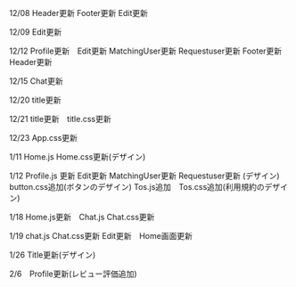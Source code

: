 12/08 Header更新 Footer更新 Edit更新

12/09 Edit更新

12/12 Profile更新　Edit更新 MatchingUser更新 Requestuser更新 Footer更新 Header更新

12/15 Chat更新

12/20 title更新

12/21 title更新　title.css更新

12/23 App.css更新　

1/11 Home.js Home.css更新(デザイン)

1/12 Profile.js 更新 Edit更新 MatchingUser更新 Requestuser更新 (デザイン) button.css追加(ボタンのデザイン) Tos.js追加　Tos.css追加(利用規約のデザイン)

1/18 Home.js更新　Chat.js Chat.css更新

1/19 chat.js Chat.css更新 Edit更新　Home画面更新

1/26 Title更新(デザイン)

2/6　Profile更新(レビュー評価追加)
